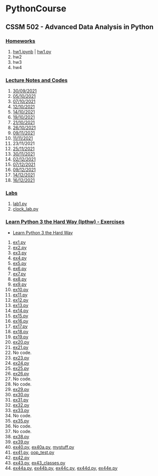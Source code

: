 # PythonCourse
## CSSM 502 - Advanced Data Analysis in Python


### [Homeworks](https://github.com/melihcanyardi/PythonCourse/tree/main/Homeworks)
1. [hw1.ipynb](https://github.com/melihcanyardi/PythonCourse/blob/main/Homeworks/hw1.ipynb) | [hw1.py](https://github.com/melihcanyardi/PythonCourse/blob/main/Homeworks/hw1.py)
2. hw2
3. hw3
4. hw4

### [Lecture Notes and Codes](https://github.com/melihcanyardi/PythonCourse/tree/main/Lecture_Notes_and_Codes)
1. [30/09/2021](https://github.com/melihcanyardi/PythonCourse/blob/main/Lecture_Notes_and_Codes/CSSM502_210930.ipynb)
2. [05/10/2021](https://github.com/melihcanyardi/PythonCourse/blob/main/Lecture_Notes_and_Codes/CSSM502_211005.ipynb)
3. [07/10/2021](https://github.com/melihcanyardi/PythonCourse/blob/main/Lecture_Notes_and_Codes/CSSM502_211007.ipynb)
4. [12/10/2021](https://github.com/melihcanyardi/PythonCourse/blob/main/Lecture_Notes_and_Codes/CSSM502_211012.ipynb)
5. [14/10/2021](https://github.com/melihcanyardi/PythonCourse/blob/main/Lecture_Notes_and_Codes/CSSM502_211014.ipynb)
6. [19/10/2021](https://github.com/melihcanyardi/PythonCourse/blob/main/Lecture_Notes_and_Codes/CSSM502_211019.ipynb)
7. [21/10/2021](https://github.com/melihcanyardi/PythonCourse/blob/main/Lecture_Notes_and_Codes/CSSM502_211021.ipynb)
8. [26/10/2021](https://github.com/melihcanyardi/PythonCourse/blob/main/Lecture_Notes_and_Codes/CSSM502_211026.ipynb)
9. [09/11/2021](https://github.com/melihcanyardi/PythonCourse/blob/main/Lecture_Notes_and_Codes/CSSM502_211109.ipynb)
10. [11/11/2021](https://github.com/melihcanyardi/PythonCourse/blob/main/Lecture_Notes_and_Codes/CSSM502_211111.ipynb)
11. 23/11/2021
12. [25/11/2021](https://github.com/melihcanyardi/PythonCourse/blob/main/Lecture_Notes_and_Codes/CSSM502_211125.ipynb)
13. [30/11/2021](https://github.com/melihcanyardi/PythonCourse/blob/main/Lecture_Notes_and_Codes/CSSM502_211130.ipynb)
14. [02/12/2021](https://github.com/melihcanyardi/PythonCourse/blob/main/Lecture_Notes_and_Codes/CSSM502_211202.ipynb)
15. [07/12/2021](https://github.com/melihcanyardi/PythonCourse/blob/main/Lecture_Notes_and_Codes/CSSM502_211207.ipynb)
16. [09/12/2021](https://github.com/melihcanyardi/PythonCourse/blob/main/Lecture_Notes_and_Codes/CSSM502_211209.ipynb)
17. [14/12/2021](https://github.com/melihcanyardi/PythonCourse/blob/main/Lecture_Notes_and_Codes/CSSM502_211214.ipynb)
18. [16/12/2021](https://github.com/melihcanyardi/PythonCourse/blob/main/Lecture_Notes_and_Codes/CSSM502_211216.ipynb)


### [Labs](https://github.com/melihcanyardi/PythonCourse/tree/main/labs)
1. [lab1.py](https://github.com/melihcanyardi/PythonCourse/blob/main/labs/lab1.py)
2. [clock_lab.py](https://github.com/melihcanyardi/PythonCourse/blob/main/labs/clock_lab.py)

### [Learn Python 3 the Hard Way (lpthw) - Exercises](https://github.com/melihcanyardi/PythonCourse/tree/main/lpthw)
- [Learn Python 3 the Hard Way](https://learnpythonthehardway.org/python3/)
1. [ex1.py](https://github.com/melihcanyardi/PythonCourse/blob/main/lpthw/ex1.py)
2. [ex2.py](https://github.com/melihcanyardi/PythonCourse/blob/main/lpthw/ex2.py)
3. [ex3.py](https://github.com/melihcanyardi/PythonCourse/blob/main/lpthw/ex3.py)
4. [ex4.py](https://github.com/melihcanyardi/PythonCourse/blob/main/lpthw/ex4.py)
5. [ex5.py](https://github.com/melihcanyardi/PythonCourse/blob/main/lpthw/ex5.py)
6. [ex6.py](https://github.com/melihcanyardi/PythonCourse/blob/main/lpthw/ex6.py)
7. [ex7.py](https://github.com/melihcanyardi/PythonCourse/blob/main/lpthw/ex7.py)
8. [ex8.py](https://github.com/melihcanyardi/PythonCourse/blob/main/lpthw/ex8.py)
9. [ex9.py](https://github.com/melihcanyardi/PythonCourse/blob/main/lpthw/ex9.py)
10. [ex10.py](https://github.com/melihcanyardi/PythonCourse/blob/main/lpthw/ex10.py)
11. [ex11.py](https://github.com/melihcanyardi/PythonCourse/blob/main/lpthw/ex11.py)
12. [ex12.py](https://github.com/melihcanyardi/PythonCourse/blob/main/lpthw/ex12.py)
13. [ex13.py](https://github.com/melihcanyardi/PythonCourse/blob/main/lpthw/ex13.py)
14. [ex14.py](https://github.com/melihcanyardi/PythonCourse/blob/main/lpthw/ex14.py)
15. [ex15.py](https://github.com/melihcanyardi/PythonCourse/blob/main/lpthw/ex15.py)
16. [ex16.py](https://github.com/melihcanyardi/PythonCourse/blob/main/lpthw/ex16.py)
17. [ex17.py](https://github.com/melihcanyardi/PythonCourse/blob/main/lpthw/ex17.py)
18. [ex18.py](https://github.com/melihcanyardi/PythonCourse/blob/main/lpthw/ex18.py)
19. [ex19.py](https://github.com/melihcanyardi/PythonCourse/blob/main/lpthw/ex19.py)
20. [ex20.py](https://github.com/melihcanyardi/PythonCourse/blob/main/lpthw/ex20.py)
21. [ex21.py](https://github.com/melihcanyardi/PythonCourse/blob/main/lpthw/ex21.py)
22. No code.
23. [ex23.py](https://github.com/melihcanyardi/PythonCourse/blob/main/lpthw/ex23.py)
24. [ex24.py](https://github.com/melihcanyardi/PythonCourse/blob/main/lpthw/ex24.py)
25. [ex25.py](https://github.com/melihcanyardi/PythonCourse/blob/main/lpthw/ex25.py)
26. [ex26.py](https://github.com/melihcanyardi/PythonCourse/blob/main/lpthw/ex26.py)
27. No code.
28. No code.
29. [ex29.py](https://github.com/melihcanyardi/PythonCourse/blob/main/lpthw/ex29.py)
30. [ex30.py](https://github.com/melihcanyardi/PythonCourse/blob/main/lpthw/ex30.py)
31. [ex31.py](https://github.com/melihcanyardi/PythonCourse/blob/main/lpthw/ex31.py)
32. [ex32.py](https://github.com/melihcanyardi/PythonCourse/blob/main/lpthw/ex32.py)
33. [ex33.py](https://github.com/melihcanyardi/PythonCourse/blob/main/lpthw/ex33.py)
34. No code.
35. [ex35.py](https://github.com/melihcanyardi/PythonCourse/blob/main/lpthw/ex35.py)
36. No code.
37. No code.
38. [ex38.py](https://github.com/melihcanyardi/PythonCourse/blob/main/lpthw/ex38.py)
39. [ex39.py](https://github.com/melihcanyardi/PythonCourse/blob/main/lpthw/ex39.py)
40. [ex40.py](https://github.com/melihcanyardi/PythonCourse/blob/main/lpthw/ex40.py), [ex40a.py](https://github.com/melihcanyardi/PythonCourse/blob/main/lpthw/ex40a.py), [mystuff.py](https://github.com/melihcanyardi/PythonCourse/blob/main/lpthw/mystuff.py)
41. [ex41.py](https://github.com/melihcanyardi/PythonCourse/blob/main/lpthw/ex41.py), [oop_test.py](https://github.com/melihcanyardi/PythonCourse/blob/main/lpthw/oop_test.py)
42. [ex42.py](https://github.com/melihcanyardi/PythonCourse/blob/main/lpthw/ex42.py)
43. [ex43.py](https://github.com/melihcanyardi/PythonCourse/blob/main/lpthw/ex43.py), [ex43_classes.py](https://github.com/melihcanyardi/PythonCourse/blob/main/lpthw/ex43_classes.py)
44. [ex44a.py](https://github.com/melihcanyardi/PythonCourse/blob/main/lpthw/ex44a.py), [ex44b.py](https://github.com/melihcanyardi/PythonCourse/blob/main/lpthw/ex44b.py), [ex44c.py](https://github.com/melihcanyardi/PythonCourse/blob/main/lpthw/ex44c.py), [ex44d.py](https://github.com/melihcanyardi/PythonCourse/blob/main/lpthw/ex44d.py), [ex44e.py](https://github.com/melihcanyardi/PythonCourse/blob/main/lpthw/ex44e.py)
